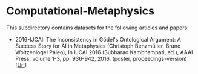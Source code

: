 # Computational-Metaphysics


This subdirectory contains datasets for the following articles and papers:

- 2016-IJCAI: The Inconsistency in Gödel's Ontological Argument: A Success Story for AI in Metaphysics (Christoph Benzmüller, Bruno Woltzenlogel Paleo), In IJCAI 2016 (Subbarao Kambhampati, ed.), AAAI Press, volume 1-3, pp. 936-942, 2016. (poster, proceedings-version) [[Url](http://www.ijcai.org/Proceedings/16/Papers/137.pdf)] 
